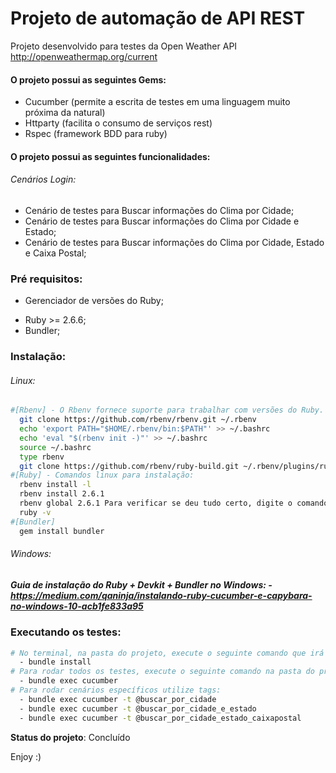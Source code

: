 # Projeto de automação de API REST

Projeto desenvolvido para testes da Open Weather API http://openweathermap.org/current

#### **O projeto possui as seguintes Gems:**

- Cucumber (permite a escrita de testes em uma linguagem muito próxima da natural)
- Httparty (facilita o consumo de serviços rest)
- Rspec (framework BDD para ruby)

#### **O projeto possui as seguintes funcionalidades:**

###### Cenários Login:

- Cenário de testes para Buscar informações do Clima por Cidade;
- Cenário de testes para Buscar informações do Clima por Cidade e Estado;
- Cenário de testes para Buscar informações do Clima por Cidade, Estado e Caixa Postal;

### Pré requisitos:

* Gerenciador de versões do Ruby;

- Ruby >= 2.6.6;
- Bundler;

### Instalação:

###### Linux:

```bash
#[Rbenv] - O Rbenv fornece suporte para trabalhar com versões do Ruby. Comandos linux para instalação:
  git clone https://github.com/rbenv/rbenv.git ~/.rbenv
  echo 'export PATH="$HOME/.rbenv/bin:$PATH"' >> ~/.bashrc
  echo 'eval "$(rbenv init -)"' >> ~/.bashrc
  source ~/.bashrc
  type rbenv
  git clone https://github.com/rbenv/ruby-build.git ~/.rbenv/plugins/ruby-build
#[Ruby] - Comandos linux para instalação:
  rbenv install -l
  rbenv install 2.6.1
  rbenv global 2.6.1 Para verificar se deu tudo certo, digite o comando:
  ruby -v
#[Bundler]
  gem install bundler
```

###### Windows:

##### *Guia de instalação do Ruby + Devkit + Bundler no Windows:* - https://medium.com/qaninja/instalando-ruby-cucumber-e-capybara-no-windows-10-acb1fe833a95

### Executando os testes:

```bash
# No terminal, na pasta do projeto, execute o seguinte comando que irá instalar as Gems do projeto:
  - bundle install
# Para rodar todos os testes, execute o seguinte comando na pasta do projeto:
  - bundle exec cucumber
# Para rodar cenários específicos utilize tags:
  - bundle exec cucumber -t @buscar_por_cidade
  - bundle exec cucumber -t @buscar_por_cidade_e_estado
  - bundle exec cucumber -t @buscar_por_cidade_estado_caixapostal
```

**Status do projeto**: Concluído

Enjoy :)

